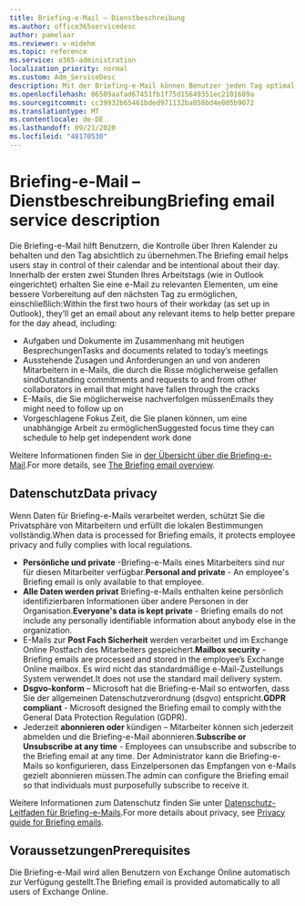 ```yaml
---
title: Briefing-e-Mail – Dienstbeschreibung
ms.author: office365servicedesc
author: pamelaar
ms.reviewer: v-midehm
ms.topic: reference
ms.service: o365-administration
localization_priority: normal
ms.custom: Adm_ServiceDesc
description: Mit der Briefing-e-Mail können Benutzer jeden Tag optimal nutzen. Er identifiziert Verkaufschancen in verschiedenen Elementen und bietet zeitgerechte Erinnerungen.
ms.openlocfilehash: 06509aafad67451fb1f75d15649351ec2101689a
ms.sourcegitcommit: cc39932b65461bded971132ba058bd4e005b9072
ms.translationtype: MT
ms.contentlocale: de-DE
ms.lasthandoff: 09/21/2020
ms.locfileid: "48170530"
---
```

# <a name="briefing-email-service-description"></a><span data-ttu-id="50571-104">Briefing-e-Mail – Dienstbeschreibung</span><span class="sxs-lookup"><span data-stu-id="50571-104">Briefing email service description</span></span>

<span data-ttu-id="50571-105">Die Briefing-e-Mail hilft Benutzern, die Kontrolle über Ihren Kalender zu behalten und den Tag absichtlich zu übernehmen.</span><span class="sxs-lookup"><span data-stu-id="50571-105">The Briefing email helps users stay in control of their calendar and be intentional about their day.</span></span> <span data-ttu-id="50571-106">Innerhalb der ersten zwei Stunden Ihres Arbeitstags (wie in Outlook eingerichtet) erhalten Sie eine e-Mail zu relevanten Elementen, um eine bessere Vorbereitung auf den nächsten Tag zu ermöglichen, einschließlich:</span><span class="sxs-lookup"><span data-stu-id="50571-106">Within the first two hours of their workday (as set up in Outlook), they’ll get an email about any relevant items to help better prepare for the day ahead, including:</span></span>

* <span data-ttu-id="50571-107">Aufgaben und Dokumente im Zusammenhang mit heutigen Besprechungen</span><span class="sxs-lookup"><span data-stu-id="50571-107">Tasks and documents related to today’s meetings</span></span>
* <span data-ttu-id="50571-108">Ausstehende Zusagen und Anforderungen an und von anderen Mitarbeitern in e-Mails, die durch die Risse möglicherweise gefallen sind</span><span class="sxs-lookup"><span data-stu-id="50571-108">Outstanding commitments and requests to and from other collaborators in email that might have fallen through the cracks</span></span>
* <span data-ttu-id="50571-109">E-Mails, die Sie möglicherweise nachverfolgen müssen</span><span class="sxs-lookup"><span data-stu-id="50571-109">Emails they might need to follow up on</span></span>
* <span data-ttu-id="50571-110">Vorgeschlagene Fokus Zeit, die Sie planen können, um eine unabhängige Arbeit zu ermöglichen</span><span class="sxs-lookup"><span data-stu-id="50571-110">Suggested focus time they can schedule to help get independent work done</span></span>

<span data-ttu-id="50571-111">Weitere Informationen finden Sie in [der Übersicht über die Briefing-e-Mail](https://docs.microsoft.com/Briefing/be-overview).</span><span class="sxs-lookup"><span data-stu-id="50571-111">For more details, see [The Briefing email overview](https://docs.microsoft.com/Briefing/be-overview).</span></span>

## <a name="data-privacy"></a><span data-ttu-id="50571-112">Datenschutz</span><span class="sxs-lookup"><span data-stu-id="50571-112">Data privacy</span></span>

<span data-ttu-id="50571-113">Wenn Daten für Briefing-e-Mails verarbeitet werden, schützt Sie die Privatsphäre von Mitarbeitern und erfüllt die lokalen Bestimmungen vollständig.</span><span class="sxs-lookup"><span data-stu-id="50571-113">When data is processed for Briefing emails, it protects employee privacy and fully complies with local regulations.</span></span>

* <span data-ttu-id="50571-114">**Persönliche und private** -Briefing-e-Mails eines Mitarbeiters sind nur für diesen Mitarbeiter verfügbar.</span><span class="sxs-lookup"><span data-stu-id="50571-114">**Personal and private** - An employee's Briefing email is only available to that employee.</span></span>
* <span data-ttu-id="50571-115">**Alle Daten werden privat** Briefing-e-Mails enthalten keine persönlich identifizierbaren Informationen über andere Personen in der Organisation.</span><span class="sxs-lookup"><span data-stu-id="50571-115">**Everyone's data is kept private** - Briefing emails do not include any personally identifiable information about anybody else in the organization.</span></span>
* <span data-ttu-id="50571-116">E-Mails zur **Post Fach Sicherheit** werden verarbeitet und im Exchange Online Postfach des Mitarbeiters gespeichert.</span><span class="sxs-lookup"><span data-stu-id="50571-116">**Mailbox security** - Briefing emails are processed and stored in the employee’s Exchange Online mailbox.</span></span> <span data-ttu-id="50571-117">Es wird nicht das standardmäßige e-Mail-Zustellungs System verwendet.</span><span class="sxs-lookup"><span data-stu-id="50571-117">It does not use the standard mail delivery system.</span></span>
* <span data-ttu-id="50571-118">**Dsgvo-konform** – Microsoft hat die Briefing-e-Mail so entworfen, dass Sie der allgemeinen Datenschutzverordnung (dsgvo) entspricht.</span><span class="sxs-lookup"><span data-stu-id="50571-118">**GDPR compliant** - Microsoft designed the Briefing email to comply with the General Data Protection Regulation (GDPR).</span></span>
* <span data-ttu-id="50571-119">Jederzeit **abonnieren oder** kündigen – Mitarbeiter können sich jederzeit abmelden und die Briefing-e-Mail abonnieren.</span><span class="sxs-lookup"><span data-stu-id="50571-119">**Subscribe or Unsubscribe at any time** - Employees can unsubscribe and subscribe to the Briefing email at any time.</span></span> <span data-ttu-id="50571-120">Der Administrator kann die Briefing-e-Mails so konfigurieren, dass Einzelpersonen das Empfangen von e-Mails gezielt abonnieren müssen.</span><span class="sxs-lookup"><span data-stu-id="50571-120">The admin can configure the Briefing email so that individuals must purposefully subscribe to receive it.</span></span>

<span data-ttu-id="50571-121">Weitere Informationen zum Datenschutz finden Sie unter [Datenschutz-Leitfaden für Briefing-e-Mails](https://docs.microsoft.com/Briefing/be-privacy).</span><span class="sxs-lookup"><span data-stu-id="50571-121">For more details about privacy, see [Privacy guide for Briefing emails](https://docs.microsoft.com/Briefing/be-privacy).</span></span>

## <a name="prerequisites"></a><span data-ttu-id="50571-122">Voraussetzungen</span><span class="sxs-lookup"><span data-stu-id="50571-122">Prerequisites</span></span>

<span data-ttu-id="50571-123">Die Briefing-e-Mail wird allen Benutzern von Exchange Online automatisch zur Verfügung gestellt.</span><span class="sxs-lookup"><span data-stu-id="50571-123">The Briefing email is provided automatically to all users of Exchange Online.</span></span>
